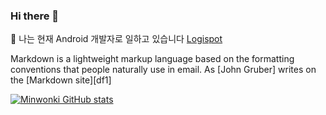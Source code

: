### Hi there 👋

:wave: 나는 현재 Android 개발자로 일하고 있습니다 [Logispot](https://www.logi-spot.com/)

Markdown is a lightweight markup language based on the formatting conventions that people naturally use in email.  As [John Gruber] writes on the [Markdown site][df1]

[![Minwonki GitHub stats](https://github-readme-stats.vercel.app/api?username=minwonki)](https://github.com/anuraghazra/github-readme-stats)

<!--
**minwonki/minwonki** is a ✨ _special_ ✨ repository because its `README.md` (this file) appears on your GitHub profile.

Here are some ideas to get you started:

- 🔭 I’m currently working on ...
- 🌱 I’m currently learning ...
- 👯 I’m looking to collaborate on ...
- 🤔 I’m looking for help with ...
- 💬 Ask me about ...
- 📫 How to reach me: ...
- 😄 Pronouns: ...
- ⚡ Fun fact: ...
-->
